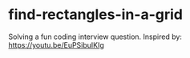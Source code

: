 # find-rectangles-in-a-grid
Solving a fun coding interview question. Inspired by: https://youtu.be/EuPSibuIKIg
